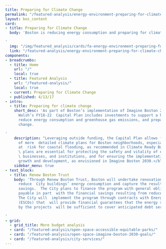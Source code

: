 ```yaml
---
title: Preparing for Climate Change
permalink: "/featured-analysis/energy-environment-preparing-for-climate-change/"
layout: bos_content
card:
- title: Preparing for Climate Change
  body: 'Boston is reducing energy consumption and preparing for climate change

'
  img: "/img/featured_analysis/cards/fa-energy-environment-preparing-for-climate-change.jpg"
  link: "/featured-analysis/energy-environment-preparing-for-climate-change"
components:
- breadcrumbs:
  - title: Home
    url: "/"
    local: true
  - title: Featured Analysis
    url: "/featured-analysis/"
    local: true
  - current: Preparing for Climate Change
  - published: 4/13/17
- intro:
  - title: Preparing for climate change
    short_desc: 'As part of Boston’s implementation of Imagine Boston 2030, Mayor
      Walsh’s FY18-22  Capital Plan includes investments to support a healthy environment,
      reduce energy consumption and greenhouse gas emissions, and prepare for climate
      change.

'
    description: "Leveraging outside funding, the Capital Plan allows for development
      of more  detailed climate plans for Boston neighborhoods, especially those most
      at  risk for coastal flooding, as recommended in Climate Ready Boston. <blockquote>These
      \ plans are essential for protecting the safety and vitality of existing residents,
      \ businesses, and institutions, and for ensuring the implementation of continued
      growth and development, as envisioned in Imagine Boston 2030.</blockquote> \n"
    sidebar_menu: true
- text_block:
  - title: Renew Boston Trust
    body: 'Through Renew Boston Trust, Boston will undertake renovation projects to
      reduce  City buildings’ energy consumption and capture the resulting financial
      savings.  The City plans to finance the program with general obligation bonds
      payable in part  with the financial savings resulting from reduced energy consumption.
      The City will  implement the program through contracts with Energy Service Companies
      (ESCOs) that  will provide financial guarantees that the energy savings generated
      by the projects  will be sufficient to cover anticipated debt service costs.

'
- grid:
  - grid_title: More budget analysis
  - card: "/featured-analysis/open-space-accessible-equitable-parks/"
  - card: "/featured-analysis/open-space-imagine-boston-2030-goals/"
  - card: "/featured-analysis/city-services/"
---
```


